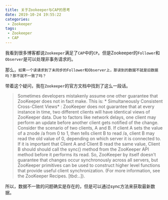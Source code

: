 ```yaml
---
title: 关于Zookeeper与CAP的思考
date: 2019-10-24 19:55:22
categories:
 - Zookeeper
tags:
 - Zookeeper
 - CAP
---
```


我看到很多博客都说`Zookeeper`满足了`CAP`中的`CP`。但是Zookeeper的`Follower`和`Observer`是可以处理非事务请求的。



那么，`如果一个读请求到了未同步的Follower和Observer上，那读到的数据不就是旧数据吗？那不就不一致了吗？`

<!-- more -->

带着这个疑问，我在`Zookeeper`的官方文档中找到了这么一段话。

> Sometimes developers mistakenly assume one other guarantee that ZooKeeper does not in fact make. This is: * Simultaneously Consistent Cross-Client Views* : ZooKeeper does not guarantee that at every instance in time, two different clients will have identical views of ZooKeeper data. Due to factors like network delays, one client may perform an update before another client gets notified of the change. Consider the scenario of two clients, A and B. If client A sets the value of a znode /a from 0 to 1, then tells client B to read /a, client B may read the old value of 0, depending on which server it is connected to. If it is important that Client A and Client B read the same value, Client B should should call the sync() method from the ZooKeeper API method before it performs its read. So, ZooKeeper by itself doesn't guarantee that changes occur synchronously across all servers, but ZooKeeper primitives can be used to construct higher level functions that provide useful client synchronization. (For more information, see the ZooKeeper Recipes. [tbd:..]).

所以，数据不一致的问题确实是存在的，但是可以通过sync方法来获取最新数据。